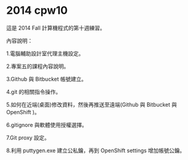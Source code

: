 2014 cpw10
==========

這是 2014 Fall 計算機程式的第十週練習。

內容說明：

1.電腦輔助設計室代理主機設定。

2.專案五的課程內容說明。

3.Github 與 Bitbucket 帳號建立。

4.git 的相關指令操作。

5.如何在近端(桌面)修改資料，然後再推送至遠端(Github 與 Bitbucket 與 OpenShift  )。

6.gitignore 與軟體使用授權選擇。

7.Git proxy 設定。

8.利用 puttygen.exe 建立公私鑰，再到 OpenShift settings 增加帳號公鑰。
